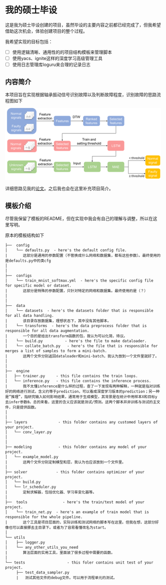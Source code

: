 # 我的硕士毕设

这是我为硕士毕设创建的项目，虽然毕设的主要内容之前都已经完成了，但我希望借助这次机会，体验创建项目的整个过程。

我希望实现的目标包括：

- [ ] 使用逻辑清晰、通用性的的项目结构模板来管理脚本
- [ ] 使用yacs、ignite这样的深度学习高级管理工具
- [ ] 使用日志管理库loguru来合理的记录日志

## 内容简介

本项目旨在实现根据轴承振动信号识别故障以及判断故障程度，识别故障的思路流程图如下

![flowchart](.\resource\img\flowchart.png)

详细思路见我的[论文](.\resource\doc\paper.docx)。之后我也会在这里补充项目简介。

## 模板介绍

尽管我保留了模板的README，但在实现中我会有自己的理解与调整，所以在这里写明。

原本的模板结构如下

```text
├──  config
│    └── defaults.py  - here's the default config file.
|       这部分是通用的参数配置（不管换成什么网络和数据集，都有这些参数）。最终使用的是defaults.py中的类cfg
│
│
├──  configs  
│    └── train_mnist_softmax.yml  - here's the specific config file for specific model or dataset.
|       这部分是特殊的参数配置，只针对特定的网络和数据集。最终使用的是（？）
│ 
│
├──  data  
│    └── datasets  - here's the datasets folder that is responsible for all data handling.
|       该目录存放数据集，理想状态下，其中没有其他脚本。
│    └── transforms  - here's the data preprocess folder that is responsible for all data augmentation.
|       一个目的是给出transform函数的包，我认为可以化简，待议。
│    └── build.py  		   - here's the file to make dataloader.
│    └── collate_batch.py   - here's the file that is responsible for merges a list of samples to form a mini-batch.
|       这两个文件分别返回dataloader和mini-batch，我认为放到一个文件里就好了。
│
│
├──  engine
│   ├── trainer.py     - this file contains the train loops.
│   └── inference.py   - this file contains the inference process.
|       我不太懂inference是什么样的过程，查了一下发现有两种解释，一种就是指对训练好的网络进行测试，含义约等于prediction，可以看成深度学习版本的prediction；另一种是“推理”，指研究输入如何影响结果，通常用于生成模型，其背景是在统计中用样本X和目标y去infer参数θ。总的来看，这里的含义应该就是测试/预测。这两个脚本并非训练与测试的主文件，只是提供函数。
│
│
├── layers              - this folder contains any customed layers of your project.
│   └── conv_layer.py
│
│
├── modeling            - this folder contains any model of your project.
│   └── example_model.py
|       这两个文件分别定制模型和层，我认为也应该放到一个文件里。
│
├── solver             - this folder contains optimizer of your project.
│   └── build.py
│   └── lr_scheduler.py
|       定制求解器，包括优化器、学习率变化器等。
│ 
├──  tools                - here's the train/test model of your project.
│    └── train_net.py  - here's an example of train model that is responsible for the whole pipeline.
|       这个工具是项目层面的，实际训练和测试网络的脚本写在这里。但我在想，这部分好像也可以直接挪去主目录下。或者为了容易看懂改名为start。
│ 
└── utils
│    ├── logger.py
│    └── any_other_utils_you_need
|       算法层面的实用工具，里面装了很多过程中需要的函数。
│ 
└── tests					- this foler contains unit test of your project.
     ├── test_data_sampler.py
     |   测试其他文件的debug文件。可以用于流程单元的测试。
```